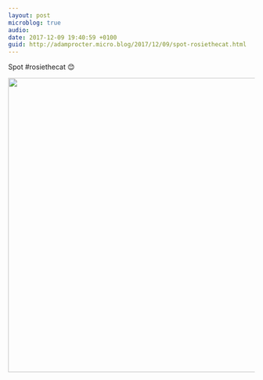 ```yaml
---
layout: post
microblog: true
audio: 
date: 2017-12-09 19:40:59 +0100
guid: http://adamprocter.micro.blog/2017/12/09/spot-rosiethecat.html
---
```

Spot #rosiethecat 😊

<img src="http://discursive.adamprocter.co.uk/uploads/2017/7a13dd957b.jpg" width="600" height="600" />
